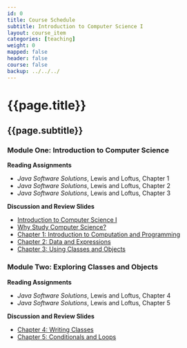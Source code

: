 ```yaml
---
id: 0 
title: Course Schedule
subtitle: Introduction to Computer Science I 
layout: course_item 
categories: [teaching]
weight: 0
mapped: false
header: false 
course: false 
backup: ../../../
---
```


# {{page.title}}

## {{page.subtitle}}

### Module One: Introduction to Computer Science  

**Reading Assignments**

- <em>Java Software Solutions</em>, Lewis and Loftus, Chapter 1
- <em>Java Software Solutions</em>, Lewis and Loftus, Chapter 2
- <em>Java Software Solutions</em>, Lewis and Loftus, Chapter 3

**Discussion and Review Slides**

<ul>

  <li> <a target="_blank" href ="{{site.baseurl}}teaching/cs111F2014/provide/slides/cs111-introduction.html">Introduction to Computer Science I</a>

  <li> <a target="_blank" href ="{{site.baseurl}}teaching/cs111F2014/provide/slides/cs111-whystudycomputerscience.html">Why Study Computer Science?</a>

  <li> <a target="_blank" href ="{{site.baseurl}}teaching/cs111F2014/provide/slides/cs111-chapter1.html">Chapter 1: Introduction to Computation and Programming</a>

  <li> <a target="_blank" href ="{{site.baseurl}}teaching/cs111F2014/provide/slides/cs111-chapter2.html">Chapter 2: Data and Expressions</a>

  <li> <a target="_blank" href ="{{site.baseurl}}teaching/cs111F2014/provide/slides/cs111-chapter3.html">Chapter 3: Using Classes and Objects</a>

</ul>

### Module Two: Exploring Classes and Objects  

**Reading Assignments**

- <em>Java Software Solutions</em>, Lewis and Loftus, Chapter 4
- <em>Java Software Solutions</em>, Lewis and Loftus, Chapter 5

**Discussion and Review Slides**

<ul>

  <li> <a target="_blank" href ="{{site.baseurl}}teaching/cs111F2014/provide/slides/cs111-chapter4.html">Chapter 4: Writing Classes</a>
  <li> <a target="_blank" href ="{{site.baseurl}}teaching/cs111F2014/provide/slides/cs111-chapter5.html">Chapter 5: Conditionals and Loops</a>

</ul>

